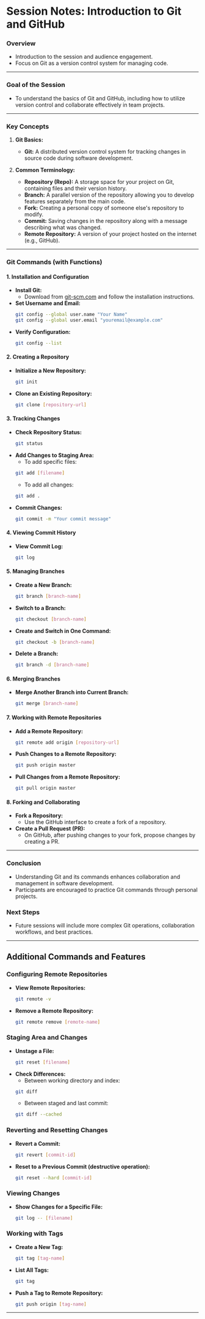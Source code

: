 # Session Notes: Introduction to Git and GitHub

### Overview
- Introduction to the session and audience engagement.
- Focus on Git as a version control system for managing code.

---

### Goal of the Session
- To understand the basics of Git and GitHub, including how to utilize version control and collaborate effectively in team projects.

---

### Key Concepts
1. **Git Basics:**
   - **Git:** A distributed version control system for tracking changes in source code during software development.

2. **Common Terminology:**
   - **Repository (Repo):** A storage space for your project on Git, containing files and their version history.
   - **Branch:** A parallel version of the repository allowing you to develop features separately from the main code.
   - **Fork:** Creating a personal copy of someone else's repository to modify.
   - **Commit:** Saving changes in the repository along with a message describing what was changed.
   - **Remote Repository:** A version of your project hosted on the internet (e.g., GitHub).

---

### Git Commands (with Functions)

#### 1. **Installation and Configuration**
   - **Install Git:**
     - Download from [git-scm.com](https://git-scm.com) and follow the installation instructions.
   - **Set Username and Email:**
     ```bash
     git config --global user.name "Your Name"
     git config --global user.email "youremail@example.com"
     ```
   - **Verify Configuration:**
     ```bash
     git config --list
     ```

#### 2. **Creating a Repository**
   - **Initialize a New Repository:**
     ```bash
     git init
     ```
   - **Clone an Existing Repository:**
     ```bash
     git clone [repository-url]
     ```

#### 3. **Tracking Changes**
   - **Check Repository Status:**
     ```bash
     git status
     ```
   - **Add Changes to Staging Area:**
     - To add specific files:
     ```bash
     git add [filename]
     ```
     - To add all changes:
     ```bash
     git add .
     ```
   - **Commit Changes:**
     ```bash
     git commit -m "Your commit message"
     ```

#### 4. **Viewing Commit History**
   - **View Commit Log:**
     ```bash
     git log
     ```

#### 5. **Managing Branches**
   - **Create a New Branch:**
     ```bash
     git branch [branch-name]
     ```
   - **Switch to a Branch:**
     ```bash
     git checkout [branch-name]
     ```
   - **Create and Switch in One Command:**
     ```bash
     git checkout -b [branch-name]
     ```
   - **Delete a Branch:**
     ```bash
     git branch -d [branch-name]
     ```

#### 6. **Merging Branches**
   - **Merge Another Branch into Current Branch:**
     ```bash
     git merge [branch-name]
     ```

#### 7. **Working with Remote Repositories**
   - **Add a Remote Repository:**
     ```bash
     git remote add origin [repository-url]
     ```
   - **Push Changes to a Remote Repository:**
     ```bash
     git push origin master
     ```
   - **Pull Changes from a Remote Repository:**
     ```bash
     git pull origin master
     ```

#### 8. **Forking and Collaborating**
   - **Fork a Repository:**
     - Use the GitHub interface to create a fork of a repository.
   - **Create a Pull Request (PR):**
     - On GitHub, after pushing changes to your fork, propose changes by creating a PR.

---

### Conclusion
- Understanding Git and its commands enhances collaboration and management in software development.
- Participants are encouraged to practice Git commands through personal projects.

### Next Steps
- Future sessions will include more complex Git operations, collaboration workflows, and best practices.

--- 

## Additional Commands and Features

### Configuring Remote Repositories
- **View Remote Repositories:**
  ```bash
  git remote -v
  ```
- **Remove a Remote Repository:**
  ```bash
  git remote remove [remote-name]
  ```

### Staging Area and Changes
- **Unstage a File:**
  ```bash
  git reset [filename]
  ```
- **Check Differences:**
  - Between working directory and index:
  ```bash
  git diff
  ```
  - Between staged and last commit:
  ```bash
  git diff --cached
  ```

### Reverting and Resetting Changes
- **Revert a Commit:**
  ```bash
  git revert [commit-id]
  ```
- **Reset to a Previous Commit (destructive operation):**
  ```bash
  git reset --hard [commit-id]
  ```

### Viewing Changes
- **Show Changes for a Specific File:**
  ```bash
  git log -- [filename]
  ```

### Working with Tags
- **Create a New Tag:**
  ```bash
  git tag [tag-name]
  ```
- **List All Tags:**
  ```bash
  git tag
  ```
- **Push a Tag to Remote Repository:**
  ```bash
  git push origin [tag-name]
  ```

---


